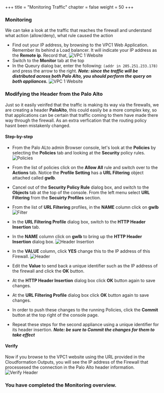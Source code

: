 +++
title = "Monitoring Traffic"
chapter = false
weight = 50
+++

### Monitoring
We can take a look at the traffic that reaches the firewall and understand what action (allow/deny), what rule caused the action
- Find out your IP address, by browsing to the VPC1 Web Application. Remember its behind a Load balancer. It will indicate your IP address as the **Remote ip**. Record that, 
![VPC 1 Website](/images/test-PA-header.png)
- Switch to the **Monitor** tab at the top
- In the Queury dialog bar, enter the following: `(addr in 205.251.233.178)` and press the arrow to the right. ***Note: since the traffic will be distributed across both Palo Alto, you should perform the query on both appliances.***
![VPC 1 Website](/images/PA-monitor.png)


### Modifying the Header from the Palo Alto
Just so it easily veirifed that the traffic is making its way via the firewalls, we are creating a header **PaloAlto**, this could easily be a more complex key, so that applications can be certain that traffic coming to them have made there way through the firewall. As an extra verfication that the routing policy hasnt been mistakenly changed.

#### Step-by-step
- From the Palo ALto admin Browser console, let's look at the **Policies** by selecting the **Policies** tab and looking at the **Security** policy rules.
![Policies](/images/PA-policies.png)
- From the list of policies click on the **Allow All** rule and switch over to the **Actions** tab. Notice the **Profile Setting** has a **URL Filtering** object attached called **gwlb**.
- Cancel out of the **Security Policy Rule** dialog box, and switch to the **Objects** tab at the top of the console. From the left menu select **URL Filtering** from the **Secuirty Profiles** section.
- From the list of **URL Filtering** profiles, in the **NAME** column click on **gwlb**
![Filter](/images/PA-filter.png)
- In the **URL Filtering Profile** dialog box, switch to the **HTTP Header Insertion** tab.

- In the **NAME** column click on **gwlb** to bring up the **HTTP Header Insertion** dialog box. 
![Header Insertion](/images/PA-header-insertion.png)
- In the **VALUE** column, click **YES** change this to the IP address of this Firewall. 
![Header](/images/PA-header.png)
- Edit the **Value** to send back a unique identifier such as the IP address of the firewall and click the **OK** button. 
- At the **HTTP Header Insertion** dialog box click **OK** button again to save changes.
- At the **URL Filtering Profile** dialog box click **OK** button again to save changes.
- In order to push these changes to the running Policies, click the **Commit** button at the top right of the console page. 
- Repeat these steps for the second appliance using a unique identifier for its header insertion. ***Note: be sure to Commit the changes for them to take effect***

#### Verify
Now if you browse to the VPC1 website using the URL provided in the Cloudformation Outputs, you will see the IP address of the Firewall that processesed the connection in the Palo Alto header information.
![Verify Header](/images/PA-header-ip.png)

### You have completed the Monitoring overview.
